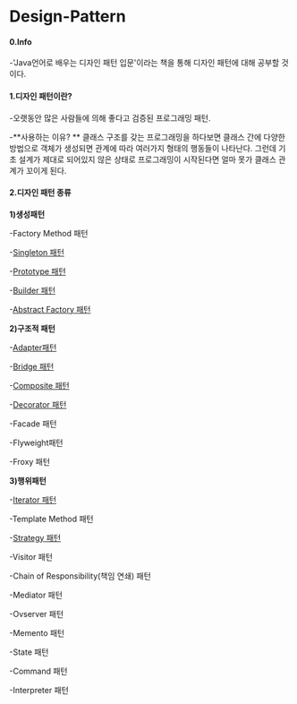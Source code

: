 # Design-Pattern
#### 0.Info

-'Java언어로 배우는 디자인 패턴 입문'이라는 책을 통해 디자인 패턴에 대해 공부할 것이다.

#### 1.디자인 패턴이란?

-오랫동안 많은 사람들에 의해 좋다고 검증된 프로그래밍 패턴.

-**사용하는 이유? ** 클래스 구조를 갖는 프로그래밍을 하다보면 클래스 간에 다양한 방법으로 객체가 생성되면 관계에 따라 여러가지 형태의 행동들이 나타난다.  그런데  기초 설계가 제대로 되어있지 않은 상태로 프로그래밍이 시작된다면 얼마 못가 클래스 관계가 꼬이게 된다. 

#### 2.디자인 패턴 종류

**1)생성패턴**

-Factory Method 패턴

-[Singleton 패턴](https://github.com/Hongsomang/Design-Pattern/blob/master/Creation_Pattern/Singleton_Pattern/Singleton%20Pattern.md)

-[Prototype 패턴](https://github.com/Hongsomang/Design-Pattern/blob/master/Creation_Pattern/Prototype_Pattern/Prototype%20Pattern.md)

-[Builder 패턴](https://github.com/Hongsomang/Design-Pattern/blob/master/Creation_Pattern/Builder_Pattern/Builder%20Pattern.md)

-[Abstract Factory 패턴](https://github.com/Hongsomang/Design-Pattern/blob/master/Creation_Pattern/Abstract_Factory_Pattern/Abstract%20Factory%20Pattern.md)

**2)구조적 패턴**

-[Adapter패턴](https://github.com/Hongsomang/Design-Pattern/blob/master/Structral%20Pattern/Adapter_Pattern/Adapter%20Pattern.md)

-[Bridge 패턴](https://github.com/Hongsomang/Design-Pattern/blob/master/Structral%20Pattern/Bridge_Pattern/Bridge%20Pattern.md)

-[Composite 패턴](https://github.com/Hongsomang/Design-Pattern/blob/master/Structral%20Pattern/Composite_Pattern/Composite%20Pattern.md)

-[Decorator  패턴](https://github.com/Hongsomang/Design-Pattern/blob/master/Structral%20Pattern/Decorator_Pattern/Decorator%20Pattern.md)

-Facade 패턴

-Flyweight패턴

-Froxy 패턴

**3)행위패턴**

-[Iterator 패턴](https://github.com/Hongsomang/Design-Pattern/blob/master/Behavioral_Pattern/Interator_Pattern/Interator%20Pattern.md)

-Template Method 패턴

-[Strategy 패턴](https://github.com/Hongsomang/Design-Pattern/blob/master/Behavioral_Pattern/Strategy_Pattern/Strategy%20Pattern.md)

-Visitor 패턴

-Chain of Responsibility(책임 연쇄) 패턴

-Mediator 패턴

-Ovserver 패턴

-Memento 패턴

-State 패턴

-Command 패턴

-Interpreter 패턴